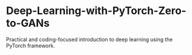 # Deep-Learning-with-PyTorch-Zero-to-GANs
Practical and coding-focused introduction to deep learning using the PyTorch framework. 
